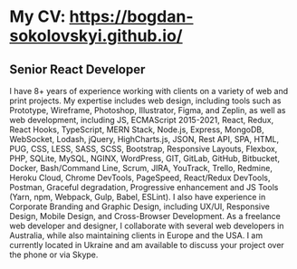 # My CV: https://bogdan-sokolovskyi.github.io/

## Senior React Developer

I have 8+ years of experience working with clients on a variety of web and print projects. My expertise includes web design, including tools such as Prototype, Wireframe, Photoshop, Illustrator, Figma, and Zeplin, as well as web development, including JS, ECMAScript 2015-2021, React, Redux, React Hooks, TypeScript, MERN Stack, Node.js, Express, MongoDB, WebSocket, Lodash, jQuery, HighCharts.js, JSON, Rest API, SPA, HTML, PUG, CSS, LESS, SASS, SCSS, Bootstrap, Responsive Layouts, Flexbox, PHP, SQLite, MySQL, NGINX, WordPress, GIT, GitLab, GitHub, Bitbucket, Docker, Bash/Command Line, Scrum, JIRA, YouTrack, Trello, Redmine, Heroku Cloud, Chrome DevTools, PageSpeed, React/Redux DevTools, Postman, Graceful degradation, Progressive enhancement and JS Tools (Yarn, npm, Webpack, Gulp, Babel, ESLint). I also have experience in Corporate Branding and Graphic Design, including UX/UI, Responsive Design, Mobile Design, and Cross-Browser Development.
As a freelance web developer and designer, I collaborate with several web developers in Australia, while also maintaining clients in Europe and the USA. I am currently located in Ukraine and am available to discuss your project over the phone or via Skype.
